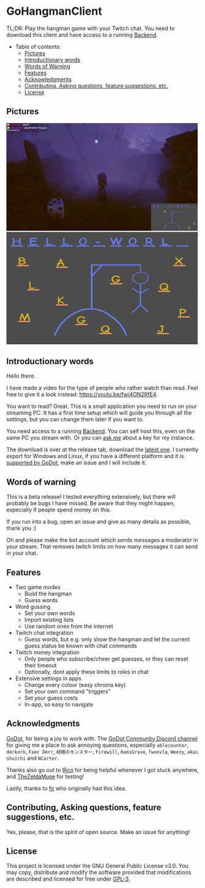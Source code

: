 # GoHangmanClient

TL;DR: Play the hangman game with your Twitch chat. You need to download this client and have access to a running [Backend](https://github.com/Poolitzer/GoHangmanServer).

* Table of contents:
  * [Pictures](#pictures)
  * [Introductionary words](#introductionary-words)
  * [Words of Warning](#words-of-warning)
  * [Features](#features)
  * [Acknowledgments](#acknowledgments)
  * [Contributing, Asking questions, feature suggestions, etc.](#contributing-asking-questions-feature-suggestions-etc)
  * [License](#license)

## Pictures
<p float="left">
  <img src="/showcaseIngame.png" width="500" />
  <img src="/showcase.png" width="500" />
</p>

## Introductionary words
Hello there. 

I have made a video for the type of people who rather watch than read. Feel free to give it a look instead: https://youtu.be/fwi4ON2RfE4.

You want to read? Great. This is a small application you need to run on your streaming PC. It has a first time setup which will guide you through all the settings, but you can change them later if you want to.

You need access to a running [Backend](https://github.com/Poolitzer/GoHangmanServer). You can self host this, even on the same PC you stream with. Or you can [ask me](https://poolitzer.eu/#contact) about a key for my instance.

The download is over at the release tab, download the [latest one](https://github.com/Poolitzer/GoHangmanClient/releases/latest). I currently export for Windows and Linux, if you have a different platform and it is [supported by GoDot](https://docs.godotengine.org/en/stable/about/faq.html#which-platforms-are-supported-by-godot), make an issue and I will include it.

## Words of warning

This is a beta release! I tested everything extensively, but there will probably be bugs I have missed. Be aware that they might happen, especially if people spend money on this.

If you run into a bug, open an issue and give as many details as possible, thank you :)

Oh and please make the bot account which sends messages a moderator in your stream. That removes twitch limits on how many messages it can send in your chat.


## Features

- Two game modes
  - Build the hangman
  - Guess words
- Word gussing
  - Set your own words
  - Import existing lists
  - Use random ones from the internet
- Twitch chat integration
  - Guess words, but e.g. only show the hangman and let the current guess status be known with chat commands
- Twitch money integration 
  - Only people who subscribe/cheer get guesses, or they can reset their timeout
  - Optionally, dont apply these limits to roles in chat
- Extensive settings in apps
  - Change every colour (easy chroma key)
  - Set your own command "triggers"
  - Set your guess costs
  - In-app, so easy to navigate
 
 ## Acknowledgments
 
[GoDot](https://godotengine.org/), for being a joy to work with. The [GoDot Community Discord channel](https://discord.com/invite/4JBkykG) for giving me a place to ask annoying questions, especially `ablecounter`, `derkork`, `Faer Derr`, `緑眼のモンスター`, `Firewill`, `KamiGrave`, `fwoovla`, `Weezy`, `akai shuichi` and `NCarter`.

Thanks also go out to [Яico](https://github.com/d-Rickyy-b) for being helpful whenever I got stuck anywhere, and [TheZeldaMuse](https://www.twitch.tv/thezeldamuse) for testing!

Lastly, thanks to [fir](https://www.twitch.tv/fir_) who originally had this idea.
 
## Contributing, Asking questions, feature suggestions, etc.
Yes, please, that is the spirit of open source. Make an issue for anything!
 
## License 
This project is licensed under the GNU General Public License v3.0. You may copy, distribute and modify the software provided that modifications are described and licensed for free under [GPL-3](./license).
